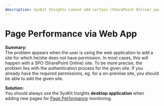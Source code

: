 ```yaml
---
description: SysKit Insights cannot add certain (SharePoint Online) pages when using the web application.
---
```


# Page Performance via Web App

**Summary:**  
The problem appears when the user is using the web application to add a site for which he/she does not have permission. In most cases, this will happen with a SPO \(SharePoint Online\) site. To be more precise, the problem lies with the authentication process for the given site. If you already have the required permissions, eg. for a on-premise site, you should be able to add the given site.

**Solution:**  
You should always use the SysKit Insights **desktop application** when adding new pages for [Page Performance](../get-to-know-insights/page-performance-screen.md) monitoring.

